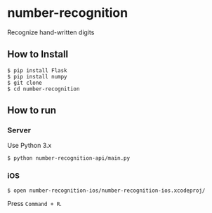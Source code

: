 # number-recognition

Recognize hand-written digits

## How to Install

    $ pip install Flask
    $ pip install numpy
    $ git clone
    $ cd number-recognition

## How to run

### Server

Use Python 3.x

    $ python number-recognition-api/main.py

### iOS

    $ open number-recognition-ios/number-recognition-ios.xcodeproj/

Press `Command + R`.
